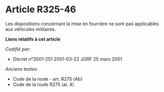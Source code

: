 # Article R325-46

Les dispositions concernant la mise en fourrière ne sont pas applicables aux véhicules militaires.

**Liens relatifs à cet article**

_Codifié par_:

  - Décret n°2001-251 2001-03-22 JORF 25 mars 2001

_Anciens textes_:

  - Code de la route - art. R275 (Ab)
  - Code de la route R275 (al. 4)
